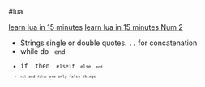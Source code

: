 #lua

[learn lua in 15 minutes](https://learnxinyminutes.com/docs/lua/)
[learn lua in 15 minutes Num 2](http://tylerneylon.com/a/learn-lua/?ref=hackr.io)

- Strings single or double quotes. `..` for concatenation
- while <boolean> do <code> end
- if <boolean> then <code> elseif <code> else <code> end
-  `nil` and `false` are only false things
